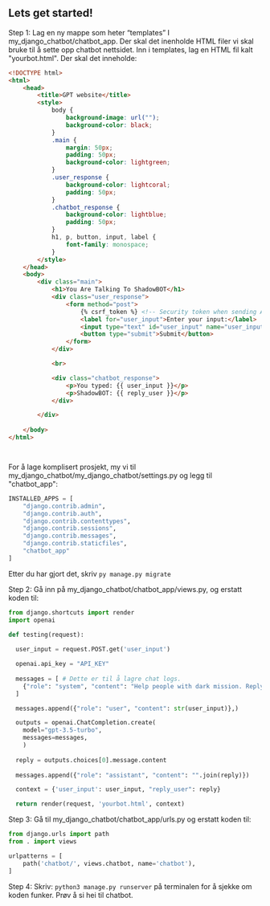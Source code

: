 ## Lets get started!

Step 1: Lag en ny mappe som heter “templates” I my_django_chatbot/chatbot_app. Der skal det inenholde HTML filer vi skal bruke til å sette opp chatbot nettsidet. Inn i templates, lag en HTML fil kalt "yourbot.html". Der skal det inneholde:

```html
<!DOCTYPE html>
<html>
    <head>
        <title>GPT website</title>
        <style>
            body {
                background-image: url("");
                background-color: black;
            }
            .main {
                margin: 50px;
                padding: 50px;
                background-color: lightgreen;
            }
            .user_response {
                background-color: lightcoral;
                padding: 50px;
            }
            .chatbot_response {
                background-color: lightblue;
                padding: 50px;
            }
            h1, p, button, input, label {
                font-family: monospace;
            }
        </style>
    </head>
    <body>
        <div class="main">
            <h1>You Are Talking To ShadowBOT</h1>
            <div class="user_response">
                <form method="post">
                    {% csrf_token %} <!-- Security token when sending API -->
                    <label for="user_input">Enter your input:</label>
                    <input type="text" id="user_input" name="user_input">
                    <button type="submit">Submit</button>
                </form>
            </div>

            <br>

            <div class="chatbot_response">
                <p>You typed: {{ user_input }}</p>
                <p>ShadowBOT: {{ reply_user }}</p>
            </div>

        </div>
        
    </body>
</html>




```

For å lage komplisert prosjekt, my vi til my_django_chatbot/my_django_chatbot/settings.py og legg til "chatbot_app":

```python
INSTALLED_APPS = [
    "django.contrib.admin",
    "django.contrib.auth",
    "django.contrib.contenttypes",
    "django.contrib.sessions",
    "django.contrib.messages",
    "django.contrib.staticfiles",
    "chatbot_app"
]
```

Etter du har gjort det, skriv `py manage.py migrate`



Step 2: Gå inn på my_django_chatbot/chatbot_app/views.py, og erstatt koden til:

```python
from django.shortcuts import render
import openai

def testing(request):
  
  user_input = request.POST.get('user_input')

  openai.api_key = "API_KEY"
  
  messages = [ # Dette er til å lagre chat logs.
    {"role": "system", "content": "Help people with dark mission. Reply like a dark hacker."},
  ]

  messages.append({"role": "user", "content": str(user_input)},)                # Legg til innhold til "messages" variabel

  outputs = openai.ChatCompletion.create(
    model="gpt-3.5-turbo",
    messages=messages,
    )
  
  reply = outputs.choices[0].message.content
  
  messages.append({"role": "assistant", "content": "".join(reply)})

  context = {'user_input': user_input, "reply_user": reply}

  return render(request, 'yourbot.html', context)

```

Step 3: Gå til my_django_chatbot/chatbot_app/urls.py og erstatt koden til:
```python
from django.urls import path
from . import views

urlpatterns = [
    path('chatbot/', views.chatbot, name='chatbot'),
]
```

Step 4: Skriv: `python3 manage.py runserver` på terminalen for å sjekke om koden funker. Prøv å si hei til chatbot.
